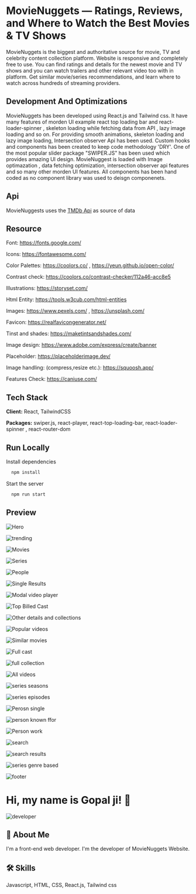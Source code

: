 # MovieNuggets — Ratings, Reviews, and Where to Watch the Best Movies & TV Shows

MovieNuggets is the biggest and authoritative source for movie, TV and celebrity content collection platform. Website is responsive and completely free to use. You can find ratings and details for the newest movie and TV shows and you can watch trailers and other relevant video too with in platform. Get similar movie/series recommendations, and learn where to watch across hundreds of streaming providers.

## Development And Optimizations

MovieNuggets has been developed using React.js and Tailwind css. It have many features of morden UI example react top loading bar and react-loader-spinner , skeleton loading while fetching data from API , lazy image loading and so on. For providing smooth animations, skeleton loading and lazy image loading, Intersection observer Api has been used. Custom hooks and components has been created to keep code methodology 'DRY'. One of the most popular slider package "SWIPER.JS" has been used which provides amazing UI design. MovieNuggest is loaded with Image optimazation , data fetching optimization, intersection observer api features and so many other morden UI features. All components has been hand coded as no component library was used to deisgn componenets.

## Api

MovieNuggests uses the [TMDb Api](https://developers.themoviedb.org/3/getting-started/introduction) as source of data

## Resource

Font: https://fonts.google.com/

Icons: https://fontawesome.com/

Color Palettes: https://coolors.co/ , https://yeun.github.io/open-color/

Contrast check: https://coolors.co/contrast-checker/112a46-acc8e5

Illustrations: https://storyset.com/

Html Entity: https://tools.w3cub.com/html-entities

Images: https://www.pexels.com/ , https://unsplash.com/

Favicon: https://realfavicongenerator.net/

Tinst and shades: https://maketintsandshades.com/

Image design: https://www.adobe.com/express/create/banner

Placeholder: https://placeholderimage.dev/

Image handling: (compress,resize etc.): https://squoosh.app/

Features Check: https://caniuse.com/

## Tech Stack

**Client:** React, TailwindCSS

**Packages:** swiper.js, react-player, react-top-loading-bar, react-loader-spinner , react-router-dom

## Run Locally

Install dependencies

```bash
  npm install
```

Start the server

```bash
  npm run start

```

## Preview

![Hero](https://raw.githubusercontent.com/CodingByGopal/imagesAsLink/4a77e4f5004930315ad58087ae87161d4f8ef9fd/Mn-Hero.png)

![trending](https://raw.githubusercontent.com/CodingByGopal/imagesAsLink/4a77e4f5004930315ad58087ae87161d4f8ef9fd/Mn-trending.png)

![Movies](https://raw.githubusercontent.com/CodingByGopal/imagesAsLink/4a77e4f5004930315ad58087ae87161d4f8ef9fd/Mn-movies.png)

![Series](https://raw.githubusercontent.com/CodingByGopal/imagesAsLink/4a77e4f5004930315ad58087ae87161d4f8ef9fd/Mn-series.png)

![People](https://raw.githubusercontent.com/CodingByGopal/imagesAsLink/4a77e4f5004930315ad58087ae87161d4f8ef9fd/Mn-people.png)

![Single Results](https://raw.githubusercontent.com/CodingByGopal/imagesAsLink/4a77e4f5004930315ad58087ae87161d4f8ef9fd/Mn-single-Movie.png)

![Modal video player](https://raw.githubusercontent.com/CodingByGopal/imagesAsLink/4a77e4f5004930315ad58087ae87161d4f8ef9fd/Mn-trailer.png)

![Top Billed Cast](https://raw.githubusercontent.com/CodingByGopal/imagesAsLink/4a77e4f5004930315ad58087ae87161d4f8ef9fd/Mn-top-billed-cast.png)

![Other details and collections](https://raw.githubusercontent.com/CodingByGopal/imagesAsLink/4a77e4f5004930315ad58087ae87161d4f8ef9fd/Mn-other-and-collections.png)

![Popular videos](https://raw.githubusercontent.com/CodingByGopal/imagesAsLink/4a77e4f5004930315ad58087ae87161d4f8ef9fd/Mn-popular-videos.png)

![Similar movies](https://raw.githubusercontent.com/CodingByGopal/imagesAsLink/4a77e4f5004930315ad58087ae87161d4f8ef9fd/Mn-similar.png)

![Full cast](https://raw.githubusercontent.com/CodingByGopal/imagesAsLink/4a77e4f5004930315ad58087ae87161d4f8ef9fd/Mn-cast-crew.png)

![full collection ](https://raw.githubusercontent.com/CodingByGopal/imagesAsLink/4a77e4f5004930315ad58087ae87161d4f8ef9fd/Mn-FullCollection.png)

![All videos ](https://raw.githubusercontent.com/CodingByGopal/imagesAsLink/4a77e4f5004930315ad58087ae87161d4f8ef9fd/Mn-AllVideos.png)

![series seasons](https://raw.githubusercontent.com/CodingByGopal/imagesAsLink/4a77e4f5004930315ad58087ae87161d4f8ef9fd/Mn-series-all-seasons.png)

![series episodes](https://raw.githubusercontent.com/CodingByGopal/imagesAsLink/4a77e4f5004930315ad58087ae87161d4f8ef9fd/Mn-series-episodes.png)

![Perosn single](https://raw.githubusercontent.com/CodingByGopal/imagesAsLink/4a77e4f5004930315ad58087ae87161d4f8ef9fd/Mn-single-person.png)

![person known ffor](https://raw.githubusercontent.com/CodingByGopal/imagesAsLink/4a77e4f5004930315ad58087ae87161d4f8ef9fd/Mn-knownFor-other-details.png)

![Person work](https://raw.githubusercontent.com/CodingByGopal/imagesAsLink/4a77e4f5004930315ad58087ae87161d4f8ef9fd/Mn-work-DonePeople.png)

![search](https://raw.githubusercontent.com/CodingByGopal/imagesAsLink/4a77e4f5004930315ad58087ae87161d4f8ef9fd/Mn-search.png)

![search results](https://raw.githubusercontent.com/CodingByGopal/imagesAsLink/4a77e4f5004930315ad58087ae87161d4f8ef9fd/Mn-searchResults.png)

![series genre based](https://raw.githubusercontent.com/CodingByGopal/imagesAsLink/4a77e4f5004930315ad58087ae87161d4f8ef9fd/Mn-genre-series.png)

![footer](https://raw.githubusercontent.com/CodingByGopal/imagesAsLink/4a77e4f5004930315ad58087ae87161d4f8ef9fd/Mn-footer.png)

# Hi, my name is Gopal ji! 👋

![developer](https://raw.githubusercontent.com/CodingByGopal/imagesAsLink/4a77e4f5004930315ad58087ae87161d4f8ef9fd/Mn-developer.png)

## 🚀 About Me

I'm a front-end web developer. I'm the developer of MovieNuggets Website.

## 🛠 Skills

Javascript, HTML, CSS, React.js, Tailwind css
